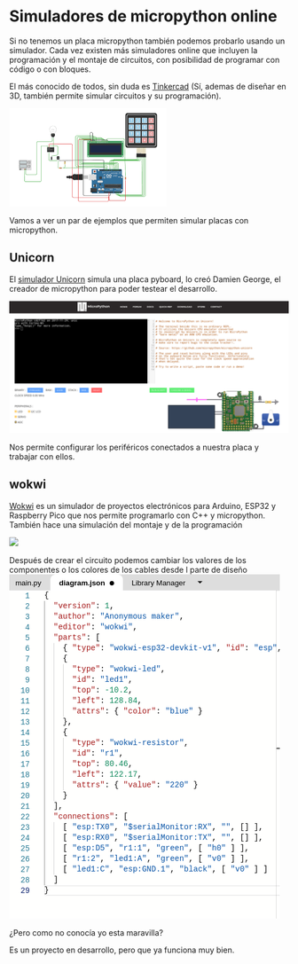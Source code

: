 # Simuladores de micropython online

Si no tenemos un placa micropython también podemos probarlo usando un simulador. Cada vez existen más simuladores online que incluyen la programación y el montaje de circuitos, con posibilidad de programar con código o con bloques.

El más conocido de todos, sin duda es [Tinkercad](https://tinkercad.com) (Sí, ademas de diseñar en 3D, también permite simular circuitos y su programación).

![](./images/tinkercar_simulador.png)

Vamos a ver un par de ejemplos que permiten simular placas con micropython.

## Unicorn

El [simulador Unicorn](https://micropython.org/unicorn/)  simula una placa pyboard, lo creó Damien George, el creador de micropython para poder testear el desarrollo.

![](./images/simuladorUnicorn.png)

Nos permite configurar los periféricos conectados a nuestra placa y trabajar con ellos.


## wokwi

[Wokwi](https://wokwi.com) es un simulador de proyectos electrónicos para Arduino, ESP32 y Raspberry Pico que nos permite programarlo con C++ y micropython. También hace una simulación del montaje  y de la programación

![](.images/wokwi_programa_montaje.png)

Después de crear el circuito podemos cambiar los valores de los componentes o los colores de los cables desde l parte de diseño
![](./images/wokwi_circuito.png)

¿Pero como no conocía yo esta maravilla?

Es un proyecto en desarrollo, pero que ya funciona muy bien.

